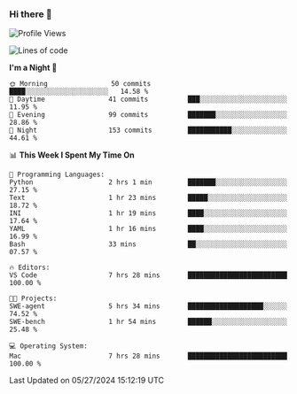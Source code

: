 ### Hi there 👋

<!--
**ALiersEL/ALiersEL** is a ✨ _special_ ✨ repository because its `README.md` (this file) appears on your GitHub profile.

Here are some ideas to get you started:

- 🔭 I’m currently working on ...
- 🌱 I’m currently learning ...
- 👯 I’m looking to collaborate on ...
- 🤔 I’m looking for help with ...
- 💬 Ask me about ...
- 📫 How to reach me: ...
- 😄 Pronouns: ...
- ⚡ Fun fact: ...
-->

<!--START_SECTION:waka-->
![Profile Views](http://img.shields.io/badge/Profile%20Views-0-blue)

![Lines of code](https://img.shields.io/badge/From%20Hello%20World%20I%27ve%20Written-7.6%20million%20lines%20of%20code-blue)

**I'm a Night 🦉** 

```text
🌞 Morning                50 commits          ████░░░░░░░░░░░░░░░░░░░░░   14.58 % 
🌆 Daytime                41 commits          ███░░░░░░░░░░░░░░░░░░░░░░   11.95 % 
🌃 Evening                99 commits          ███████░░░░░░░░░░░░░░░░░░   28.86 % 
🌙 Night                  153 commits         ███████████░░░░░░░░░░░░░░   44.61 % 
```


📊 **This Week I Spent My Time On** 

```text
💬 Programming Languages: 
Python                   2 hrs 1 min         ███████░░░░░░░░░░░░░░░░░░   27.15 % 
Text                     1 hr 23 mins        █████░░░░░░░░░░░░░░░░░░░░   18.72 % 
INI                      1 hr 19 mins        ████░░░░░░░░░░░░░░░░░░░░░   17.64 % 
YAML                     1 hr 16 mins        ████░░░░░░░░░░░░░░░░░░░░░   16.99 % 
Bash                     33 mins             ██░░░░░░░░░░░░░░░░░░░░░░░   07.57 % 

🔥 Editors: 
VS Code                  7 hrs 28 mins       █████████████████████████   100.00 % 

🐱‍💻 Projects: 
SWE-agent                5 hrs 34 mins       ███████████████████░░░░░░   74.52 % 
SWE-bench                1 hr 54 mins        ██████░░░░░░░░░░░░░░░░░░░   25.48 % 

💻 Operating System: 
Mac                      7 hrs 28 mins       █████████████████████████   100.00 % 
```


 Last Updated on 05/27/2024 15:12:19 UTC
<!--END_SECTION:waka-->
